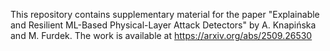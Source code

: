 This repository contains supplementary material for the paper "Explainable and Resilient ML-Based Physical-Layer Attack Detectors" by A. Knapińska and M. Furdek. 
The work is available at https://arxiv.org/abs/2509.26530
